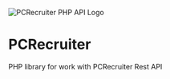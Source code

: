 ![PCRecruiter PHP API Logo](http://drteam.rocks/images/pcrecruter/prc_api.png)

# PCRecruiter

PHP library for work with PCRecruiter Rest API
